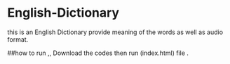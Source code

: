 # English-Dictionary
this is an English Dictionary provide meaning of the words as well as audio format.

##how to run ,,
Download the codes then run (index.html) file .
